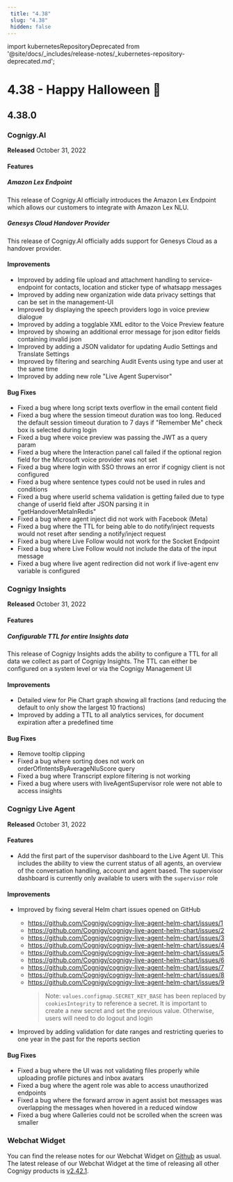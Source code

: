 ```yaml
---
 title: "4.38" 
 slug: "4.38" 
 hidden: false 
---
```


import kubernetesRepositoryDeprecated from '@site/docs/_includes/release-notes/_kubernetes-repository-deprecated.md';


# 4.38 - Happy Halloween 🎃

<kubernetesRepositoryDeprecated />

## 4.38.0

### Cognigy.AI

**Released** October 31, 2022

#### Features

##### Amazon Lex Endpoint

This release of Cognigy.AI officially introduces the Amazon Lex Endpoint which allows our customers to integrate with Amazon Lex NLU.

##### Genesys Cloud Handover Provider

This release of Cognigy.AI officially adds support for Genesys Cloud as a handover provider.

#### Improvements

- Improved by adding file upload and attachment handling to service-endpoint for contacts, location and sticker type of whatsapp messages
- Improved by adding new organization wide data privacy settings that can be set in the management-UI
- Improved by displaying the speech providers logo in voice preview dialogue
- Improved by adding a togglable XML editor to the Voice Preview feature
- Improved by showing an additional error message for json editor fields containing invalid json
- Improved by adding a JSON validator for updating Audio Settings and Translate Settings
- Improved by filtering and searching Audit Events using type and user at the same time
- Improved by adding new role "Live Agent Supervisor"

#### Bug Fixes

- Fixed a bug where long script texts overflow in the email content field
- Fixed a bug where the session timeout duration was too long. Reduced the default session timeout duration to 7 days if "Remember Me" check box is selected during login
- Fixed a bug where voice preview was passing the JWT as a query param
- Fixed a bug where the Interaction panel call failed if the optional region field for the Microsoft voice provider was not set
- Fixed a bug where login with SSO throws an error if cognigy client is not configured
- Fixed a bug where sentence types could not be used in rules and conditions
- Fixed a bug where userId schema validation is getting failed due to type change of userId field after JSON parsing it in "getHandoverMetaInRedis"
- Fixed a bug where agent inject did not work with Facebook (Meta)
- Fixed a bug where the TTL for being able to do notify/inject requests would not reset after sending a notify/inject request
- Fixed a bug where Live Follow would not work for the Socket Endpoint
- Fixed a bug where Live Follow would not include the data of the input message
- Fixed a bug where live agent redirection did not work if live-agent env variable is configured

### Cognigy Insights

**Released** October 31, 2022

#### Features

##### Configurable TTL for entire Insights data

This release of Cognigy Insights adds the ability to configure a TTL for all data we collect as part of Cognigy Insights. The TTL can either be configured on a system level or via the Cognigy Management UI

#### Improvements

- Detailed view for Pie Chart graph showing all fractions (and reducing the default to only show the largest 10 fractions)
- Improved by adding a TTL to all analytics services, for document expiration after a predefined time

#### Bug Fixes

- Remove tooltip clipping
- Fixed a bug where sorting does not work on orderOfIntentsByAverageNluScore query
- Fixed a bug where Transcript explore filtering is not working
- Fixed a bug where users with liveAgentSupervisor role were not able to access insights

### Cognigy Live Agent

**Released** October 31, 2022

#### Features

- Add the first part of the supervisor dashboard to the Live Agent UI. This includes the ability to view the current status of all agents, an overview of the conversation handling, account and agent based. The supervisor dashboard is currently only available to users with the `supervisor` role

#### Improvements

- Improved by fixing several Helm chart issues opened on GitHub

  - https://github.com/Cognigy/cognigy-live-agent-helm-chart/issues/1
  - https://github.com/Cognigy/cognigy-live-agent-helm-chart/issues/2
  - https://github.com/Cognigy/cognigy-live-agent-helm-chart/issues/3
  - https://github.com/Cognigy/cognigy-live-agent-helm-chart/issues/4
  - https://github.com/Cognigy/cognigy-live-agent-helm-chart/issues/5
  - https://github.com/Cognigy/cognigy-live-agent-helm-chart/issues/6
  - https://github.com/Cognigy/cognigy-live-agent-helm-chart/issues/7
  - https://github.com/Cognigy/cognigy-live-agent-helm-chart/issues/8
  - https://github.com/Cognigy/cognigy-live-agent-helm-chart/issues/9
    > Note: `values.configmap.SECRET_KEY_BASE` has been replaced by `cookiesIntegrity` to reference a secret. It is important to create a new secret and set the previous value. Otherwise, users will need to do logout and login

- Improved by adding validation for date ranges and restricting queries to one year in the past for the reports section

#### Bug Fixes

- Fixed a bug where the UI was not validating files properly while uploading profile pictures and inbox avatars
- Fixed a bug where the agent role was able to access unauthorized endpoints
- Fixed a bug where the forward arrow in agent assist bot messages was overlapping the messages when hovered in a reduced window
- Fixed a bug where Galleries could not be scrolled when the screen was smaller

### Webchat Widget

You can find the release notes for our Webchat Widget on [Github](https://github.com/Cognigy/WebchatWidget/releases) as usual. The latest release of our Webchat Widget at the time of releasing all other Cognigy products is [v2.42.1](https://github.com/Cognigy/WebchatWidget/releases/tag/v2.42.1).
